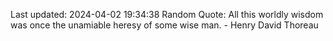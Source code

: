Last updated: 2024-04-02 19:34:38
Random Quote: All this worldly wisdom was once the unamiable heresy of some wise man. - Henry David Thoreau